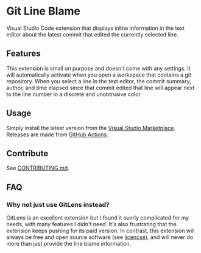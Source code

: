 # Git Line Blame

Visual Studio Code extension that displays inline information in the text editor about the latest commit that edited the currently selected line.

## Features

This extension is small on purpose and doesn't come with any settings. It will automatically activate when you open a workspace that contains a git repository. When you select a line in the text editor, the commit summary, author, and time elapsed since that commit edited that line will appear next to the line number in a discrete and unobtrusive color.

## Usage

Simply install the latest version from the [Visual Studio Marketplace](https://marketplace.visualstudio.com/items?itemName=carlthome.git-line-blame). Releases are made from [GitHub Actions](https://github.com/carlthome/vscode-git-line-blame/releases).

## Contribute

See [CONTRIBUTING.md](./CONTRIBUTING.md).

## FAQ

### Why not just use GitLens instead?

GitLens is an excellent extension but I found it overly complicated for my needs, with many features I didn't need. It's also frustrating that the extension keeps pushing for its paid version. In contrast, this extension will always be free and open source software (see [licencse](./LICENSE)), and will never do more than just provide the line blame information.
